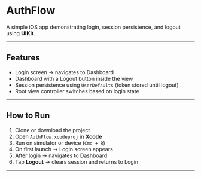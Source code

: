 # AuthFlow

A simple iOS app demonstrating login, session persistence, and logout using **UIKit**.

---

## Features
- Login screen → navigates to Dashboard  
- Dashboard with a Logout button inside the view  
- Session persistence using `UserDefaults` (token stored until logout)  
- Root view controller switches based on login state  

---

## How to Run
1. Clone or download the project  
2. Open `AuthFlow.xcodeproj` in **Xcode**  
3. Run on simulator or device (`Cmd + R`)  
4. On first launch → Login screen appears  
5. After login → navigates to Dashboard  
6. Tap **Logout** → clears session and returns to Login  

---
